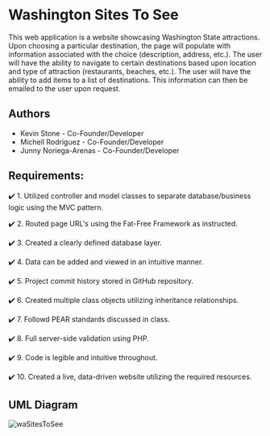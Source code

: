 # Washington Sites To See
This web application is a website showcasing Washington State attractions. Upon choosing a particular destination, the page will populate with information associated with the choice (description, address, etc.). The user will have the ability to navigate to certain destinations based upon location and type of attraction (restaurants, beaches, etc.). The user will have the ability to add items to a list of destinations. This information can then be emailed to the user upon request. 

## Authors
  - Kevin Stone - Co-Founder/Developer
  - Michell Rodriguez - Co-Founder/Developer
  - Junny Noriega-Arenas - Co-Founder/Developer


## Requirements:
:heavy_check_mark: 1. Utilized controller and model classes to separate database/business logic using the MVC pattern.

:heavy_check_mark: 2. Routed page URL's using the Fat-Free Framework as instructed.

:heavy_check_mark: 3. Created a clearly defined database layer.

:heavy_check_mark: 4. Data can be added and viewed in an intuitive manner.

:heavy_check_mark: 5. Project commit history stored in GitHub repository.

:heavy_check_mark: 6. Created multiple class objects utilizing inheritance relationships.

:heavy_check_mark: 7. Followd PEAR standards discussed in class.

:heavy_check_mark: 8. Full server-side validation using PHP.

:heavy_check_mark: 9. Code is legible and intuitive throughout.

:heavy_check_mark: 10. Created a live, data-driven website utilizing the required resources.

## UML Diagram
![waSitesToSee](https://user-images.githubusercontent.com/117204537/227432163-bd458938-bce2-473b-8d7c-c484a43b23d9.png)

